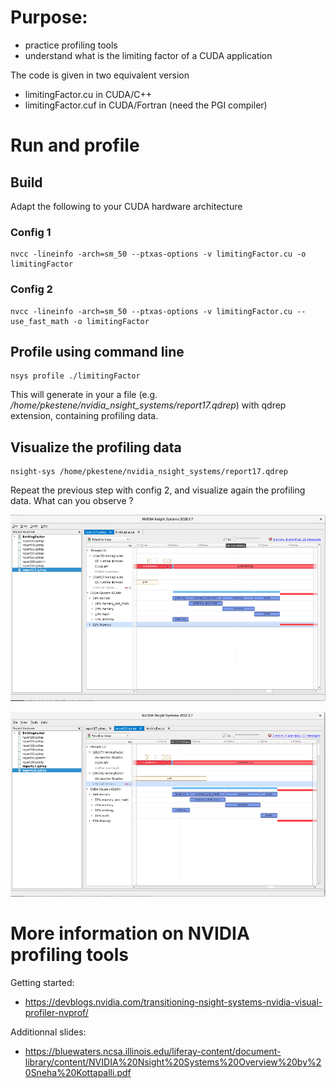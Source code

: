 # Purpose:

- practice profiling tools
- understand what is the limiting factor of a CUDA application

The code is given in two equivalent version
- limitingFactor.cu in CUDA/C++
- limitingFactor.cuf in CUDA/Fortran (need the PGI compiler)

# Run and profile

## Build

Adapt the following to your CUDA hardware architecture 

### Config 1

```shell
nvcc -lineinfo -arch=sm_50 --ptxas-options -v limitingFactor.cu -o limitingFactor
```

### Config 2

```shell
nvcc -lineinfo -arch=sm_50 --ptxas-options -v limitingFactor.cu --use_fast_math -o limitingFactor
```

## Profile using command line

```shell
nsys profile ./limitingFactor
```

This will generate in your a file (e.g. _/home/pkestene/nvidia_nsight_systems/report17.qdrep_) with qdrep extension, containing profiling data.

## Visualize the profiling data

```shell
nsight-sys /home/pkestene/nvidia_nsight_systems/report17.qdrep
```

Repeat the previous step with config 2, and visualize again the profiling data.
What can you observe ?

![without fastmath](./limitingFactor.png)

![with fastmath](./limitingFactor_fast_math.png)

# More information on NVIDIA profiling tools

Getting started:

- https://devblogs.nvidia.com/transitioning-nsight-systems-nvidia-visual-profiler-nvprof/

Additionnal slides:

- https://bluewaters.ncsa.illinois.edu/liferay-content/document-library/content/NVIDIA%20Nsight%20Systems%20Overview%20by%20Sneha%20Kottapalli.pdf
